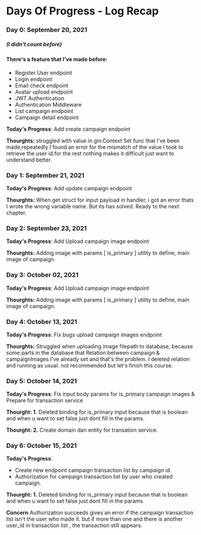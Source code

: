 # Days Of Progress - Log Recap

### Day 0: September 20, 2021
##### (I didn't count before)
#### There's a feature that I've made before:
- Register User endpoint
- Login endpoint
- Email check endpoint
- Avatar upload endpoint
- JWT Authentication
- Authentication Middleware
- List campaign endpoint
- Campaign detail endpoint


**Today's Progress**: Add create campaign endpoint

**Thourghts:** struggled with value in gin.Context Set func that I've been made,repeatedly I found an error for the mismatch of the value I took to retrieve the user id.for the rest nothing makes it difficult just want to understand better.

### Day 1: September 21, 2021

**Today's Progress**: Add update campaign endpoint

**Thourghts:** When get struct for input payload in handler, i got an error thats I wrote the wrong variable name. But its has solved. Ready to the next chapter.

### Day 2: September 23, 2021

**Today's Progress**: Add Upload campaign image endpoint

**Thourghts:** Adding image with params [ is_primary ] utility to define, main image of campaign.

### Day 3: October 02, 2021 

**Today's Progress**: Add Upload campaign image endpoint

**Thourghts:** Adding image with params [ is_primary ] utility to define, main image of campaign.

### Day 4: October 13, 2021

**Today's Progress**: Fix bugs upload campaign images endpoint

**Thourghts:** Struggled when uploading image filepath to database, because some parts in the database that Relation between campaign & campaignImages I've already set and that's the problem. I deleted relation and running as usual. not recommended but let's finish this course.

### Day 5: October 14, 2021 

**Today's Progress**: Fix input body params for is_primary campaign images & Prepare for transaction service

**Thourght: 1.**  Deleted binding for is_primary input because that is boolean and when u want to set false just dont fill in the params.

**Thourght: 2.** Create domain dan entity for transation service.  

### Day 6: October 15, 2021 

**Today's Progress**:
- Create new endpoint campaign transaction list by campaign id.
- Authorization for campaign transaction list by user who created campaign.

**Thourght: 1.**  Deleted binding for is_primary input because that is boolean and when u want to set false just dont fill in the params.

**Concern** Authorization succeeds gives an error if the campaign transaction list isn't the user who made it. but if more than one and there is another user_id in transaction list , the transaction still appears.

